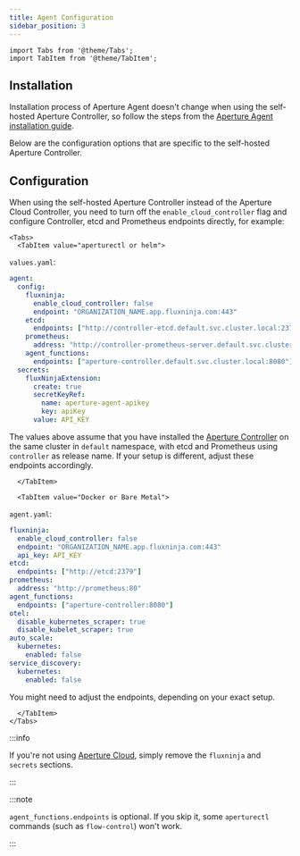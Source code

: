 ```yaml
---
title: Agent Configuration
sidebar_position: 3
---
```


```mdx-code-block
import Tabs from '@theme/Tabs';
import TabItem from '@theme/TabItem';
```

## Installation

Installation process of Aperture Agent doesn't change when using the self-hosted
Aperture Controller, so follow the steps from the [Aperture Agent installation
guide][install-agent].

Below are the configuration options that are specific to the self-hosted
Aperture Controller.

## Configuration

When using the self-hosted Aperture Controller instead of the Aperture Cloud
Controller, you need to turn off the `enable_cloud_controller` flag and
configure Controller, etcd and Prometheus endpoints directly, for example:

```mdx-code-block
<Tabs>
  <TabItem value="aperturectl or helm">
```

`values.yaml`:

```yaml
agent:
  config:
    fluxninja:
      enable_cloud_controller: false
      endpoint: "ORGANIZATION_NAME.app.fluxninja.com:443"
    etcd:
      endpoints: ["http://controller-etcd.default.svc.cluster.local:2379"]
    prometheus:
      address: "http://controller-prometheus-server.default.svc.cluster.local:80"
    agent_functions:
      endpoints: ["aperture-controller.default.svc.cluster.local:8080"]
  secrets:
    fluxNinjaExtension:
      create: true
      secretKeyRef:
        name: aperture-agent-apikey
        key: apiKey
      value: API_KEY
```

The values above assume that you have installed the
[Aperture Controller](/get-started/self-hosting/controller/controller.md) on the
same cluster in `default` namespace, with etcd and Prometheus using `controller`
as release name. If your setup is different, adjust these endpoints accordingly.

```mdx-code-block
  </TabItem>

  <TabItem value="Docker or Bare Metal">
```

`agent.yaml`:

```yaml
fluxninja:
  enable_cloud_controller: false
  endpoint: "ORGANIZATION_NAME.app.fluxninja.com:443"
  api_key: API_KEY
etcd:
  endpoints: ["http://etcd:2379"]
prometheus:
  address: "http://prometheus:80"
agent_functions:
  endpoints: ["aperture-controller:8080"]
otel:
  disable_kubernetes_scraper: true
  disable_kubelet_scraper: true
auto_scale:
  kubernetes:
    enabled: false
service_discovery:
  kubernetes:
    enabled: false
```

You might need to adjust the endpoints, depending on your exact setup.

```mdx-code-block
  </TabItem>
</Tabs>
```

:::info

If you're not using [Aperture Cloud][aperture-cloud], simply remove the
`fluxninja` and `secrets` sections.

:::

:::note

`agent_functions.endpoints` is optional. If you skip it, some `aperturectl`
commands (such as `flow-control`) won't work.

:::

[aperture-cloud]: /introduction.md
[install-agent]: /get-started/installation/agent/agent.md
